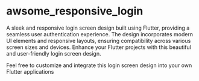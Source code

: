 # awsome_responsive_login

A sleek and responsive login screen design built using Flutter, providing a seamless user authentication experience. The design incorporates modern UI elements and responsive layouts, ensuring compatibility across various screen sizes and devices. Enhance your Flutter projects with this beautiful and user-friendly login screen design.

Feel free to customize and integrate this login screen design into your own Flutter applications
